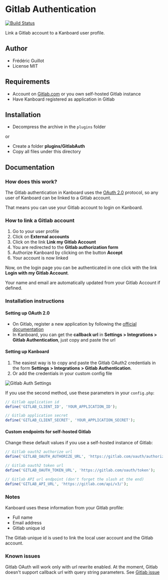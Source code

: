 Gitlab Authentication
=====================

[![Build Status](https://travis-ci.org/kanboard/plugin-gitlab-auth.svg?branch=master)](https://travis-ci.org/kanboard/plugin-gitlab-auth)

Link a Gitlab account to a Kanboard user profile.

Author
------

- Frédéric Guillot
- License MIT

Requirements
------------

- Account on [Gitlab.com](https://gitlab.com) or you own self-hosted Gitlab instance
- Have Kanboard registered as application in Gitlab

Installation
------------

- Decompress the archive in the `plugins` folder

or

- Create a folder **plugins/GitlabAuth**
- Copy all files under this directory

Documentation
-------------

### How does this work?

The Gitlab authentication in Kanboard uses the [OAuth 2.0](http://oauth.net/2/) protocol, so any user of Kanboard can be linked to a Gitlab account.

That means you can use your Gitlab account to login on Kanboard.

### How to link a Gitlab account

1. Go to your user profile
2. Click on **External accounts**
3. Click on the link **Link my Gitlab Account**
4. You are redirected to the **Gitlab authorization form**
5. Authorize Kanboard by clicking on the button **Accept**
6. Your account is now linked

Now, on the login page you can be authenticated in one click with the link **Login with my Gitlab Account**.

Your name and email are automatically updated from your Gitlab Account if defined.

### Installation instructions

#### Setting up OAuth 2.0

- On Gitlab, register a new application by following the [official documentation](http://doc.gitlab.com/ce/integration/oauth_provider.html)
- In Kanboard, you can get the **callback url** in **Settings > Integrations > Gitlab Authentication**, just copy and paste the url

#### Setting up Kanboard

1. The easiest way is to copy and paste the Gitlab OAuth2 credentials in the form **Settings > Integrations > Gitlab Authentication**.
2. Or add the credentials in your custom config file

![Gitlab Auth Settings](https://cloud.githubusercontent.com/assets/323546/12696079/90da18f4-c72e-11e5-856c-eda54e53b274.png)

If you use the second method, use these parameters in your `config.php`:

```php
// Gitlab application id
define('GITLAB_CLIENT_ID', 'YOUR_APPLICATION_ID');

// Gitlab application secret
define('GITLAB_CLIENT_SECRET', 'YOUR_APPLICATION_SECRET');
```

#### Custom endpoints for self-hosted Gitlab

Change these default values if you use a self-hosted instance of Gitlab:

```php
// Gitlab oauth2 authorize url
define('GITLAB_OAUTH_AUTHORIZE_URL', 'https://gitlab.com/oauth/authorize');

// Gitlab oauth2 token url
define('GITLAB_OAUTH_TOKEN_URL', 'https://gitlab.com/oauth/token');

// Gitlab API url endpoint (don't forget the slash at the end)
define('GITLAB_API_URL', 'https://gitlab.com/api/v3/');
```

### Notes

Kanboard uses these information from your Gitlab profile:

- Full name
- Email address
- Gitlab unique id

The Gitlab unique id is used to link the local user account and the Gitlab account.

### Known issues

Gitlab OAuth will work only with url rewrite enabled. At the moment, Gitlab doesn't support callback url with query string parameters. See [Gitlab issue](https://gitlab.com/gitlab-org/gitlab-ce/issues/2443)
